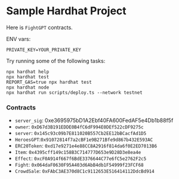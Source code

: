 # Sample Hardhat Project

Here is `FightGPT` contracts.

ENV vars:
```
PRIVATE_KEY=YOUR_PRIVATE_KEY
```

Try running some of the following tasks:

```shell
npx hardhat help
npx hardhat test
REPORT_GAS=true npx hardhat test
npx hardhat node
npx hardhat run scripts/deploy.ts --network testnet
```

### Contracts
  * `server_sig`: 0xe3695975bD1A2Ebf40FA600FedAF5e4Db1b88f5f
  * `owner`: `0xD67d3B191EDDE0B4fC6dF994E0DEf522cDF9275c`
  * `server`: `0x145c93c09b7E811020B557Cb2EE12bBCacfAd1D5`
  * `HeroesGPT`:`0x91072814f7a2cBF1e9B271Bfe9d867b432E593AC`
  * `ERC20Token`: `0xd17e9271e4e88CC8A2916f814da6f0E2ED7013B6`
  * `Item`: `0x4395cff149c158B3C714777D653e9D28D3e8ea4e`
  * `Effect`: `0xcF0A914f667f6BdE3376644C77e6fC5e2762F2c5`
  * `Fight`: `0x064daF0630F95A403d6AbB4db1F54999f23FCF68`
  * `CrowdSale`: `0xFAbC3AE370d8C1c9112653E516414112DdcBd914`
